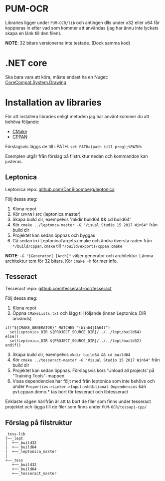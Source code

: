 # PUM-OCR

Libraries ligger under `PUM-OCR/lib` och antingen dlls under x32 eller x64 får koppieras in 
efter vad som kommer att användas (jag har ännu inte lyckats skapa en länk till den filen).

**NOTE**: 32 bitars versionerna inte testade. (Dock samma kod)


# .NET core
Ska bara vara att köra, måste endast ha en Nuget:
[CoreCompat.System.Drawing](https://www.nuget.org/packages/CoreCompat.System.Drawing/1.0.0-beta006)



# Installation av libraries

För att installera libraries enligt metoden jag har använt kommer
du att behöva följande:
* [CMake](https://cmake.org/)
* [CPPAN](https://cppan.org/)

Förslagsvis läggs de till i PATH. `set PATH=(path till prog);%PATH%`

Exemplen utgår från förslag på filstruktur nedan och kommandon kan justeras.

## Leptonica
Leptonica repo: [github.com/DanBloomberg/leptonica](https://github.com/DanBloomberg/leptonica)

Följ dessa steg:
1. Klona repot
2. Kör `CPPAN` i src (leptonica master)
3. Skapa build dir, exempelvis 'mkdir build64 && cd build64'
4. Kör `cmake ../leptonca-master -G "Visual Studio 15 2017 Win64"` från build dir 
5. Projektet kan sedan öppnas och byggas
6. Gå sedan in i LeptonicaTargets.cmake och ändra översta raden från `*/build/cppan.cmake`
	   till `*/build/exports/cppan.cmake`

**NOTE**: `-G "[Generator] [Arch]"` väljer generator och architektur. Lämna architektur tom för 32 bitars.
Kör `cmake -h` för mer info. 

## Tesseract
Tesseract repo: [github.com/tesseract-ocr/tesseract](https://github.com/tesseract-ocr/tesseract)

Följ dessa steg:
1. Klona repot
2. Öppna `CMakeLists.txt` och lägg till följande (innan Leptonica_DIR används)  
```
if("${CMAKE_GENERATOR}" MATCHES "(Win64|IA64)")
  set(Leptonica_DIR ${PROJECT_SOURCE_DIR}/../../lept/build64)
else()
  set(Leptonica_DIR ${PROJECT_SOURCE_DIR}/../../lept/build32)
endif()
```
3. Skapa build dir, exempelvis `mkdir build64 && cd build64`
4. Kör `cmake ../tesseract-master -G "Visual Studio 15 2017 Win64"` från build dir 
5. Projektet kan sedan öppnas. Förslagsvis körs 'Unload all projects' på "Training Tools"-mappen
6. Vissa dependencies har följt med från leptonica som inte behövs och under 
`Properties->Linker->Input->Additional Dependencies` kan pvt.cppan.demo.* tas bort för tesseract och libtesseract

Enklaste vägen härifrån är att ta bort de filer som finns under tesseract projektet och lägga till de filer som finns under `PUM-OCR/tessapi-cpp/`
	


## Förslag på filstruktur
```
_tess-lib
|──_lept
|  +──_build32
|  +──_build64
|  +──_leptonica_master
|
+──_tess
   +──_build32
   +──_build64
   +──_tesseract_master
```






